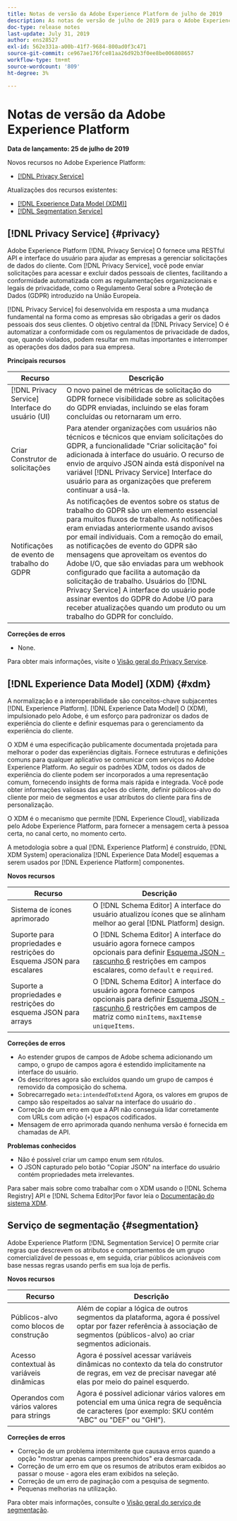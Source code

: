 ```yaml
---
title: Notas de versão da Adobe Experience Platform de julho de 2019
description: As notas de versão de julho de 2019 para o Adobe Experience Platform.
doc-type: release notes
last-update: July 31, 2019
author: ens28527
exl-id: 562e331a-a00b-41f7-9684-800ad0f3c471
source-git-commit: ce967ae176fce81aa26d92b3f0ee8be006808657
workflow-type: tm+mt
source-wordcount: '809'
ht-degree: 3%

---
```


# Notas de versão da Adobe Experience Platform

**Data de lançamento: 25 de julho de 2019**

Novos recursos no Adobe Experience Platform:

* [[!DNL Privacy Service]](#privacy)

Atualizações dos recursos existentes:

* [[!DNL Experience Data Model (XDM)]](#xdm)
* [[!DNL Segmentation Service]](#segmentation)

## [!DNL Privacy Service] {#privacy}

Adobe Experience Platform [!DNL Privacy Service] O fornece uma RESTful API e interface do usuário para ajudar as empresas a gerenciar solicitações de dados do cliente. Com [!DNL Privacy Service], você pode enviar solicitações para acessar e excluir dados pessoais de clientes, facilitando a conformidade automatizada com as regulamentações organizacionais e legais de privacidade, como o Regulamento Geral sobre a Proteção de Dados (GDPR) introduzido na União Europeia.

[!DNL Privacy Service] foi desenvolvida em resposta a uma mudança fundamental na forma como as empresas são obrigadas a gerir os dados pessoais dos seus clientes. O objetivo central da [!DNL Privacy Service] O é automatizar a conformidade com os regulamentos de privacidade de dados, que, quando violados, podem resultar em multas importantes e interromper as operações dos dados para sua empresa.

**Principais recursos**

| Recurso | Descrição |
|---|---|
| [!DNL Privacy Service] Interface do usuário (UI) | O novo painel de métricas de solicitação do GDPR fornece visibilidade sobre as solicitações do GDPR enviadas, incluindo se elas foram concluídas ou retornaram um erro. |
| Criar Construtor de solicitações | Para atender organizações com usuários não técnicos e técnicos que enviam solicitações do GDPR, a funcionalidade &quot;Criar solicitação&quot; foi adicionada à interface do usuário. O recurso de envio de arquivo JSON ainda está disponível na variável [!DNL Privacy Service] Interface do usuário para as organizações que preferem continuar a usá-la. |
| Notificações de evento de trabalho do GDPR | As notificações de eventos sobre os status de trabalho do GDPR são um elemento essencial para muitos fluxos de trabalho. As notificações eram enviadas anteriormente usando avisos por email individuais. Com a remoção do email, as notificações de evento do GDPR são mensagens que aproveitam os eventos do Adobe I/O, que são enviadas para um webhook configurado que facilita a automação da solicitação de trabalho. Usuários do [!DNL Privacy Service] A interface do usuário pode assinar eventos do GDPR do Adobe I/O para receber atualizações quando um produto ou um trabalho do GDPR for concluído. |

**Correções de erros**

* None.

Para obter mais informações, visite o [Visão geral do Privacy Service](../../privacy-service/home.md).

## [!DNL Experience Data Model] (XDM) {#xdm}

A normalização e a interoperabilidade são conceitos-chave subjacentes [!DNL Experience Platform]. [!DNL Experience Data Model] O (XDM), impulsionado pelo Adobe, é um esforço para padronizar os dados de experiência do cliente e definir esquemas para o gerenciamento da experiência do cliente.

O XDM é uma especificação publicamente documentada projetada para melhorar o poder das experiências digitais. Fornece estruturas e definições comuns para qualquer aplicativo se comunicar com serviços no Adobe Experience Platform. Ao seguir os padrões XDM, todos os dados de experiência do cliente podem ser incorporados a uma representação comum, fornecendo insights de forma mais rápida e integrada. Você pode obter informações valiosas das ações do cliente, definir públicos-alvo do cliente por meio de segmentos e usar atributos do cliente para fins de personalização.

O XDM é o mecanismo que permite [!DNL Experience Cloud], viabilizada pelo Adobe Experience Platform, para fornecer a mensagem certa à pessoa certa, no canal certo, no momento certo.

A metodologia sobre a qual [!DNL Experience Platform] é construído, [!DNL XDM System] operacionaliza [!DNL Experience Data Model] esquemas a serem usados por [!DNL Experience Platform] componentes.

**Novos recursos**

| Recurso | Descrição |
|---|---|
| Sistema de ícones aprimorado | O [!DNL Schema Editor] A interface do usuário atualizou ícones que se alinham melhor ao geral [!DNL Platform] design. |
| Suporte para propriedades e restrições do Esquema JSON para escalares | O [!DNL Schema Editor] A interface do usuário agora fornece campos opcionais para definir [Esquema JSON - rascunho 6](https://tools.ietf.org/html/draft-wright-json-schema-01) restrições em campos escalares, como `default` e `required`. |
| Suporte a propriedades e restrições do esquema JSON para arrays | O [!DNL Schema Editor] A interface do usuário agora fornece campos opcionais para definir [Esquema JSON - rascunho 6](https://tools.ietf.org/html/draft-wright-json-schema-01) restrições em campos de matriz como `minItems`, `maxItems`e `uniqueItems`. |

**Correções de erros**

* Ao estender grupos de campos de Adobe schema adicionando um campo, o grupo de campos agora é estendido implicitamente na interface do usuário.
* Os descritores agora são excluídos quando um grupo de campos é removido da composição do schema.
* Sobrecarregado `meta:intendedToExtend` Agora, os valores em grupos de campo são respeitados ao salvar na interface do usuário do .
* Correção de um erro em que a API não conseguia lidar corretamente com URLs com adição (`+`) espaços codificados.
* Mensagem de erro aprimorada quando nenhuma versão é fornecida em chamadas de API.

**Problemas conhecidos**

* Não é possível criar um campo enum sem rótulos.
* O JSON capturado pelo botão &quot;Copiar JSON&quot; na interface do usuário contém propriedades meta irrelevantes.

Para saber mais sobre como trabalhar com o XDM usando o [!DNL Schema Registry] API e [!DNL Schema Editor]Por favor leia o [Documentação do sistema XDM](../../xdm/home.md).

## Serviço de segmentação {#segmentation}

Adobe Experience Platform [!DNL Segmentation Service] O permite criar regras que descrevem os atributos e comportamentos de um grupo comercializável de pessoas e, em seguida, criar públicos acionáveis com base nessas regras usando perfis em sua loja de perfis.

**Novos recursos**

| Recurso | Descrição |
| -----------| ---------- |
| Públicos-alvo como blocos de construção | Além de copiar a lógica de outros segmentos da plataforma, agora é possível optar por fazer referência à associação de segmentos (públicos-alvo) ao criar segmentos adicionais. |
| Acesso contextual às variáveis dinâmicas | Agora é possível acessar variáveis dinâmicas no contexto da tela do construtor de regras, em vez de precisar navegar até elas por meio do painel esquerdo. |
| Operandos com vários valores para strings | Agora é possível adicionar vários valores em potencial em uma única regra de sequência de caracteres (por exemplo: SKU contém &quot;ABC&quot; ou &quot;DEF&quot; ou &quot;GHI&quot;). |

**Correções de erros**

* Correção de um problema intermitente que causava erros quando a opção &quot;mostrar apenas campos preenchidos&quot; era desmarcada.
* Correção de um erro em que os resumos de atributos eram exibidos ao passar o mouse - agora eles eram exibidos na seleção.
* Correção de um erro de paginação com a pesquisa de segmento.
* Pequenas melhorias na utilização.

Para obter mais informações, consulte o [Visão geral do serviço de segmentação](../../segmentation/home.md).
